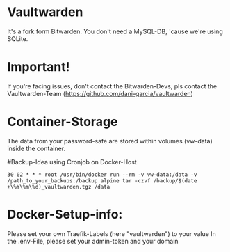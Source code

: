 # Vaultwarden
It's a fork form Bitwarden. You don't need a MySQL-DB, 'cause we're using SQLite.

# Important!
If you're facing issues, don't contact the Bitwarden-Devs, pls contact the Vaultwarden-Team (https://github.com/dani-garcia/vaultwarden)

# Container-Storage
The data from your password-safe are stored within volumes (vw-data) inside the container.

#Backup-Idea using Cronjob on Docker-Host

```
30 02 * * * root /usr/bin/docker run --rm -v vw-data:/data -v /path_to_your_backups:/backup alpine tar -czvf /backup/$(date +\%Y\%m\%d)_vaultwarden.tgz /data
```
# Docker-Setup-info:
Please set your own Traefik-Labels (here "vaultwarden") to your value
In the .env-File, please set your admin-token and your domain
